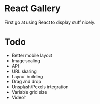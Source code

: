 # React Gallery

First go at using React to display stuff nicely.

# Todo

* Better mobile layout
* Image scaling
* API
* URL sharing
* Layout building
* Drag and drop
* Unsplash/Pexels integration
* Variable grid size
* Video?
